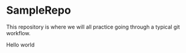 # SampleRepo
This repository is where we will all practice going through a typical git workflow.

Hello world